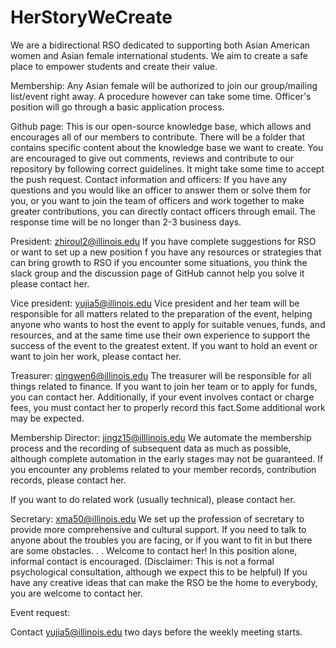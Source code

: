 # HerStoryWeCreate
We are a bidirectional RSO dedicated to supporting both Asian American women and Asian female international students. We aim to create a safe place to empower students and create their value.

Membership: Any Asian female will be authorized to join our group/mailing list/event right away. A procedure however can take some time. Officer's position will go through a basic application process.

Github page:
This is our open-source knowledge base, which allows and encourages all of our members to contribute. There will be a folder that contains specific content about the knowledge base we want to create. You are encouraged to give out comments, reviews and contribute to our repository by following correct guidelines.
It might take some time to accept the push request.
Contact information and officers: If you have any questions and you would like an officer to answer them or solve them for you, or you want to join the team of officers and work together to make greater contributions, you can directly contact officers through email. The response time will be no longer than 2-3 business days.


President: zhiroul2@illinois.edu
If you have complete suggestions for RSO or want to set up a new position
f you have any resources or strategies that can bring growth to RSO
if you encounter some situations, you think the slack group and the discussion page of GitHub cannot  help you solve it
 please contact her.
 
Vice president: yujia5@illinois.edu
Vice president and her team will be responsible for all matters related to the preparation of the event, helping anyone who wants to host the event to apply for suitable venues, funds, and resources, and at the same time use their own experience to support the success of the event to the greatest extent.
If you want to hold an event or want to join her work, please contact her.

Treasurer: qingwen6@illinois.edu
The treasurer will be responsible for all things related to finance.
If you want to join her team or to apply for funds, you can contact her. Additionally, if your event involves contact or charge fees, you must contact her to properly record this fact.Some additional work may be expected.

Membership Director: jingz15@illlinois.edu
We automate the membership process and the recording of subsequent data as much as possible, although complete automation in the early stages may not be guaranteed. If you encounter any problems related to your member records, contribution records, please contact her.

If you want to do related work (usually technical), please contact her.

Secretary: xma50@illinois.edu
We set up the profession of secretary to provide more comprehensive and cultural support.
If you need to talk to anyone about the troubles you are facing, or if you want to fit in but there are some obstacles. . . Welcome to contact her! In this position alone, informal contact is encouraged. (Disclaimer: This is not a formal psychological consultation, although we expect this to be helpful)
If you have any creative ideas that can make the RSO be the home to everybody, you are welcome to contact her.


Event request:

Contact  yujia5@illinois.edu two days before the weekly meeting starts.


